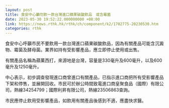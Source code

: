```yaml
---
layout: post
title: 食安中心籲勿飲一款台灣進口蘋果碳酸飲品　或含霉菌
date: 2023-05-30 19:52:22.000000000 +08:00
link: https://news.rthk.hk/rthk/ch/component/k2/1702775-20230530.htm
categories: rthk
---
```


食安中心呼籲市民不要飲用一款台灣進口蘋果碳酸飲品，因為有關產品可能含沉澱物、霉菌及酵母菌。業界如持有受影響產品，應立即停止使用或出售。

有關產品名稱為蘋菓西打，來源地是台灣，容量是330毫升及600毫升，以及600毫升及1250毫升。

中心表示，初步調查發現進口商曾進口有關產品，已指示進口商把所有受影響產品下架和停售，並展開回收。市民可於辦公時間致電進口商皇聚食品（國際）有限公司，熱線34254799；國際利昇有限公司，熱線23506863查詢。

市民應停止飲用受影響產品，如飲用有關產品後感到不適，應盡快求醫。
